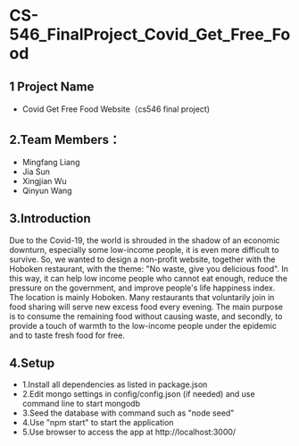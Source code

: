 # CS-546_FinalProject_Covid_Get_Free_Food
## 1 Project Name
  * Covid Get Free Food Website（cs546 final project)
## 2.Team Members： 
  * Mingfang Liang 
  * Jia Sun 
  * Xingjian Wu 
  * Qinyun Wang
## 3.Introduction 
  Due to the Covid-19, the world is shrouded in the shadow of an economic downturn, especially some low-income people, it is even more difficult to survive. So, we wanted to design a non-profit website, together with the Hoboken restaurant, with the theme: "No waste, give you delicious food". In this way, it can help low income people who cannot eat enough, reduce the pressure on the government, and improve people's life happiness index. The location is mainly Hoboken. Many restaurants that voluntarily join in food sharing will serve new excess food every evening. The main purpose is to consume the remaining food without causing waste, and secondly, to provide a touch of warmth to the low-income people under the epidemic and to taste fresh food for free.
## 4.Setup
* 1.Install all dependencies as listed in package.json
* 2.Edit mongo settings in config/config.json (if needed) and use command line to start mongodb
* 3.Seed the database with command such as "node seed"
* 4.Use "npm start" to start the application
* 5.Use browser to access the app at http://localhost:3000/

